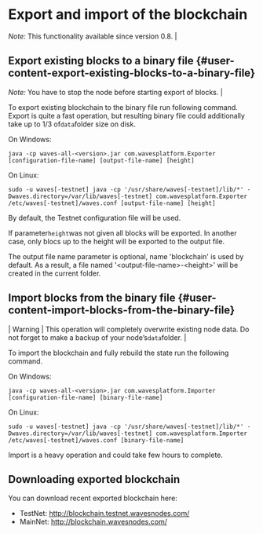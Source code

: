 # Export and import of the blockchain

*Note:* This functionality available since version 0.8. |


## Export existing blocks to a binary file {#user-content-export-existing-blocks-to-a-binary-file}

*Note:* You have to stop the node before starting export of blocks. |


To export existing blockchain to the binary file run following command. Export is quite a fast operation, but resulting binary file could additionally take up to 1/3 of`data`folder size on disk.

On Windows:

```
java -cp waves-all-<version>.jar com.wavesplatform.Exporter [configuration-file-name] [output-file-name] [height]
```

On Linux:

```
sudo -u waves[-testnet] java -cp '/usr/share/waves[-testnet]/lib/*' -Dwaves.directory=/var/lib/waves[-testnet] com.wavesplatform.Exporter /etc/waves[-testnet]/waves.conf [output-file-name] [height]
```

By default, the Testnet configuration file will be used.

If parameter`height`was not given all blocks will be exported. In another case, only blocs up to the height will be exported to the output file.

The output file name parameter is optional, name 'blockchain' is used by default. As a result, a file named '&lt;output-file-name&gt;-&lt;height&gt;' will be created in the current folder.

## Import blocks from the binary file {#user-content-import-blocks-from-the-binary-file}

| Warning | This operation will completely overwrite existing node data. Do not forget to make a backup of your node’s`data`folder. |


To import the blockchain and fully rebuild the state run the following command.

On Windows:

```
java -cp waves-all-<version>.jar com.wavesplatform.Importer [configuration-file-name] [binary-file-name]
```

On Linux:

```
sudo -u waves[-testnet] java -cp '/usr/share/waves[-testnet]/lib/*' -Dwaves.directory=/var/lib/waves[-testnet] com.wavesplatform.Importer /etc/waves[-testnet]/waves.conf [binary-file-name]
```

Import is a heavy operation and could take few hours to complete.

## Downloading exported blockchain

You can download recent exported blockchain here: 
* TestNet: http://blockchain.testnet.wavesnodes.com/
* MainNet: http://blockchain.wavesnodes.com/


